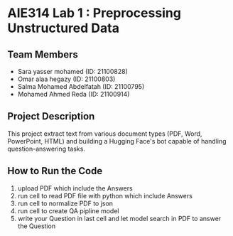 # AIE314 Lab 1 : Preprocessing Unstructured Data

## Team Members
- Sara yasser mohamed (ID: 21100828)
- Omar alaa hegazy (ID: 21100803)
- Salma Mohamed Abdelfatah (ID: 21100795)
- Mohamed Ahmed Reda (ID: 21100914)

## Project Description
This project extract text from various document types (PDF, Word, PowerPoint, HTML) and building a Hugging Face's bot capable of handling question-answering tasks.


## How to Run the Code
1. upload PDF which include the Answers
2. run cell to read PDF file with python which include Answers
3. run cell to normalize PDF to json
4. run cell to create QA pipline model
5. write your Question in last cell and let model search in PDF to answer the Question
